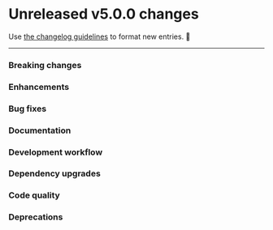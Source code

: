 # Unreleased v5.0.0 changes

Use [the changelog guidelines](https://git.io/polaris-changelog-guidelines) to format new entries. 💜

---

### Breaking changes

### Enhancements

### Bug fixes

### Documentation

### Development workflow

### Dependency upgrades

### Code quality

### Deprecations
